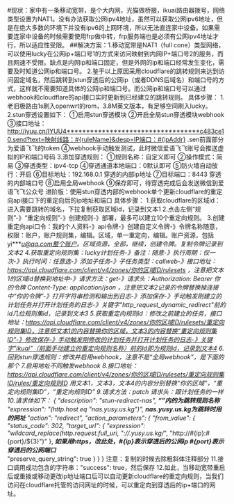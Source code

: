 #现状：家中有一条移动宽带，是个大内网，光猫做桥接，ikuai路由器拨号，网络类型设置为NAT1。没有办法获取公网ipv4地址，虽然可以获取公网ipv6地址，但是在绝大多数的环境下并没有ipv6的上网环境，所以无法直连家中设备。如果需要连家中设备的时候需要使用frp做中转，frp服务端也是必须有公网ipv4地址才行，所以适应性受限。
##解决方案：1.移动宽带是NAT1（full cone）类型网络，可以使用lucky在公网ip+端口号1的方式来访问映射到内网IP+端口号2的服务，而且网速不受限。缺点是内网ip和端口固定，但是外网的ip和端口经常发生变化，需要及时知道公网ip和端口号。
2.鉴于以上原因采用cloudflare的跳转规则来达到访问固定域名，然后跳转到stun穿透后的公网ip（或者DDNS后域名）和端口号的方式，这样就不需要知道具体的公网ip和端口号。而公网ip和端口号可以通过webhook和cloudflare的api接口实时更新到已经建立的跳转规则。
   具体步骤：
        1.老旧极路由1s刷入openwrt的rom，3.8M英文版本，有足够空间刷入lucky。
        2.stun穿透设置如下：
          ①启用stun穿透模块
          ②开启全局stun穿透模块webhook
          ③接口地址：http://iyuu.cn/IYUU4**********************************c483ce10.send?text=映射线路：#{ruleName}&desp=IP端口：#{ipAddr}        .sen前面部分为爱语飞飞的token
          ④webhook手动触发测试，此时微信爱语飞飞账号会推送虚拟的IP和端口号码
        3.添加穿透规则：
          ①规则名称：自定义即可
          ②操作模式：简易
          ③穿透类型：ipv4-tcp
          ④穿透通道本地端口：0默认即可
          ⑤防火墙自动放行：开启
          ⑥目标地址：192.168.0.1   穿透的内部ip地址
          ⑦目标端口：8443   穿透的内部端口号
          ⑧启用全局webhook
          ⑨保存即可，待穿透完成后会发送微信到爱语飞飞公众号
    进阶版：使用stun穿透内部的webhook单个更新cloudflare的重定向api接口下的重定向后的ip地址和端口
      具体步骤：
            1.获取cloudflare的区域id：进入需要跳转的域名，下拉复制获取区域id，记录到文本1
            2.点击左侧“规则”-》“重定向规则”-》创建规则-》部署，最多可以建立10个重定向规则。
            3.创建重定向api口令：我的个人资料-》api令牌-》创建自定义令牌-》令牌名称随意，权限：账户，账户规则集，编辑。区域，单一重定向，编辑。账户资源，包括yi******u@qq.com整个账户。区域资源，全部，继续，创建令牌。复制令牌记录到文本2
            4.获取重定向规则集：lucky计划任务-》备注：随意-》执行周期：仅一次-》执行时间：任意选-》添加子任务-》子任务类型：callweb-》接口地址：https://api.cloudflare.com/client/v4/zones/你的区域ID/rulesets ，注意把文本1的区域id替换到地址中-》请求方法：get-》请求头：Authorization: Bearer 你的令牌
Content-Type: application/json ，注意把文本2记录的令牌替换掉连接中“你的令牌”-》打开字符串检测和输出到日志-》添加保存-》手动触发刚建立的计划任务并打开计划任务的日志-》关键字"http_request_dynamic_redirect"前的id几位规则集id，记录到文本3
            5.获取重定向规则id：修改之前建立的任务，接口地址：https://api.cloudflare.com/client/v4/zones/你的区域ID/rulesets/重定向规则集ID，注意把文本1的内容替换你的区域，文本3的内容替换“重定向规则集ID”-》修改保存-》手动触发刚修改的计划任务并打开计划任务的日志-》关键字"ikuai"（前面手动建立的重定向规则名称）前的id即为规则id，记录到文本4
            6.回到stun穿透规则：修改并启用webhook，注意不是“全局webhook”，是下面的那个
            7.启用地址不同触发webhook
            8.接口地址：https://api.cloudflare.com/client/v4/zones/你的区域ID/rulesets/重定向规则集ID/rules/重定向规则ID 用文本1，文本3，文本4的内容分别替换“你的区域”，“重定向规则集ID”，“重定向规则ID”
            9.请求方法：patch    请求头：跟计划任务的一样  
            10.请求体如下：
{
  "description": "stun-redirect-nas",                   **_“”内的为跳转规则名称_**
 "expression": "(http.host eq \"nas.yusy.us.kg\")",           **_nas.yusy.us.kg为跳转时用的网址_**
  "action": "redirect",
  "action_parameters": {
    "from_value": {
      "status_code": 302,
      "target_url": {
        "expression": "wildcard_replace(http.request.full_uri, \"*://*.yusy.us.kg/*\", \"http://#{ip}:#{port}/${3}\")" 
      },                                                               **_如果用https，改此处，#{ip}表示穿透后的公网ip  #{port}表示穿透后的公网端口_**           
      "preserve_query_string": true
    }
  }
} 
                   注意：复制的时候去除粗斜体注释部分
              11.接口调用成功包含的字符串："success": true，然后保存
              12.如此，当移动宽带重启后或重拨或移动更改ip地址端口后可以自动更新cloudflare的重定向规则，当我们访问在cloudflare托管的访问网址的时候，可以重定向到穿透后的ip+端口的网址。
